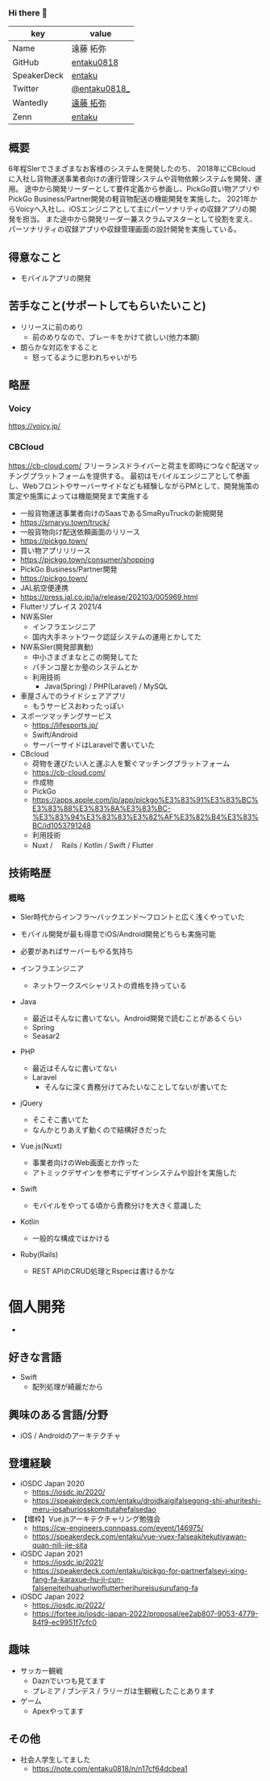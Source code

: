 ### Hi there 👋

<!--
**entaku0818/entaku0818** is a ✨ _special_ ✨ repository because its `README.md` (this file) appears on your GitHub profile.

Here are some ideas to get you started:

- 🔭 I’m currently working on ...
- 🌱 I’m currently learning ...
- 👯 I’m looking to collaborate on ...
- 🤔 I’m looking for help with ...
- 💬 Ask me about ...
- 📫 How to reach me: ...
- 😄 Pronouns: ...
- ⚡ Fun fact: ...
-->

|key|value|
|---|-----|
|Name| 遠藤 拓弥|
|GitHub|[entaku0818](https://github.com/entaku0818)|
|SpeakerDeck|[entaku](https://speakerdeck.com/entaku/)|
|Twitter|[@entaku0818_](https://twitter.com/entaku0818)| 
|Wantedly|[遠藤 拓弥](https://www.wantedly.com/id/entaku0818)|
|Zenn|[entaku](https://zenn.dev/entaku)|


## 概要
6年程SIerでさまざまなお客様のシステムを開発したのち、
2018年にCBcloudに入社し貨物運送事業者向けの運行管理システムや貨物依頼システムを開発、運用。
途中から開発リーダーとして要件定義から参画し、PickGo買い物アプリやPickGo Business/Partner開発の軽貨物配送の機能開発を実施した。
2021年からVoicyへ入社し、iOSエンジニアとして主にパーソナリティの収録アプリの開発を担当。
また途中から開発リーダー兼スクラムマスターとして役割を変え、パーソナリティの収録アプリや収録管理画面の設計開発を実施している。



## 得意なこと
- モバイルアプリの開発
  

## 苦手なこと(サポートしてもらいたいこと)
- リリースに前のめり
    - 前のめりなので、ブレーキをかけて欲しい(他力本願)
- 朗らかな対応をすること
    - 怒ってるように思われちゃいがち

## 略歴
### Voicy
https://voicy.jp/

### CBCloud
https://cb-cloud.com/
フリーランスドライバーと荷主を即時につなぐ配送マッチングプラットフォームを提供する。 最初はモバイルエンジニアとして参画し、Webフロントやサーバーサイドなども経験しながらPMとして、開発施策の策定や施策によっては機能開発まで実施する

- 一般貨物運送事業者向けのSaasであるSmaRyuTruckの新規開発
 - https://smaryu.town/truck/
- 一般貨物向け配送依頼画面のリリース 
 - https://pickgo.town/ 
- 買い物アプリリリース
 - https://pickgo.town/consumer/shopping
- PickGo Business/Partner開発
 - https://pickgo.town/
- JAL航空便連携
 - https://press.jal.co.jp/ja/release/202103/005969.html
- Flutterリプレイス 2021/4
- NW系SIer
    - インフラエンジニア
    - 国内大手ネットワーク認証システムの運用とかしてた
- NW系SIer(開発部異動)
    - 中小さまざまなとこの開発してた
    - パチンコ屋とか塾のシステムとか
    - 利用技術
        - Java(Spring) / PHP(Laravel) / MySQL
- 車屋さんでのライドシェアアプリ
    - もうサービスおわったっぽい
- スポーツマッチングサービス
    - https://lifesports.jp/
    - Swift/Android　
    - サーバーサイドはLaravelで書いていた
- CBcloud
    - 荷物を運びたい人と運ぶ人を繋ぐマッチングプラットフォーム 
    - https://cb-cloud.com/
    - 作成物
     - PickGo
     - https://apps.apple.com/jp/app/pickgo%E3%83%91%E3%83%BC%E3%83%88%E3%83%8A%E3%83%BC-%E3%83%94%E3%83%83%E3%82%AF%E3%82%B4%E3%83%BC/id1053791248
    - 利用技術
     - Nuxt /　 Rails / Kotlin / Swift / Flutter

         
## 技術略歴
### 概略
- SIer時代からインフラ〜バックエンド〜フロントと広く浅くやっていた
- モバイル開発が最も得意でiOS/Android開発どちらも実施可能
- 必要があればサーバーもやる気持ち

- インフラエンジニア
    - ネットワークスペシャリストの資格を持っている
- Java
    - 最近はそんなに書いてない。Android開発で読むことがあるくらい
    - Spring
    - Seasar2
- PHP
    - 最近はそんなに書いてない
    - Laravel
        - そんなに深く責務分けてみたいなことしてないが書いてた
- jQuery
    - そこそこ書いてた
    - なんかとりあえず動くので結構好きだった
- Vue.js(Nuxt)
    - 事業者向けのWeb画面とか作った
    - アトミックデザインを参考にデザインシステムや設計を実施した
- Swift
    - モバイルをやってる頃から責務分けを大きく意識した
- Kotlin
    - 一般的な構成ではかける
- Ruby(Rails)
    - REST APIのCRUD処理とRspecは書けるかな
 

# 個人開発
- 
 

## 好きな言語
- Swift
    - 配列処理が綺麗だから

## 興味のある言語/分野

- iOS / Androidのアーキテクチャ



## 登壇経験
- iOSDC Japan 2020 
    - https://iosdc.jp/2020/
    - https://speakerdeck.com/entaku/droidkaigifalsegong-shi-ahuriteshi-meru-iosahuriosskomitutahefalsedao
- 【増枠】Vue.jsアーキテクチャリング勉強会
    - https://cw-engineers.connpass.com/event/146975/
    - https://speakerdeck.com/entaku/vue-vuex-falseakitekutiyawan-quan-nili-jie-sita
- iOSDC Japan 2021
    - https://iosdc.jp/2021/
    - https://speakerdeck.com/entaku/pickgo-for-partnerfalseyi-xing-fang-fa-karaxue-hu-ji-cun-falseneiteihuahuriwoflutterherihureisusurufang-fa
- iOSDC Japan 2022
    - https://iosdc.jp/2022/
    - https://fortee.jp/iosdc-japan-2022/proposal/ee2ab807-9053-4779-84f9-ec9951f7cfc0

## 趣味
- サッカー観戦
    - Daznでいつも見てます
    - プレミア / ブンデス / ラリーガは生観戦したことあります
- ゲーム
    - Apexやってます


## その他
- 社会人学生してました
    - https://note.com/entaku0818/n/n17cf64dcbea1

     


